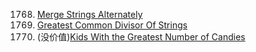 1768. [Merge Strings Alternately](https://github.com/yuchenwang2011/Java-Practice/blob/master/1500-1800/1768.MergeStringsAlternately)
1071. [Greatest Common Divisor Of Strings](https://github.com/yuchenwang2011/Java-Practice/blob/master/901-1200/1001-1050/1071.GreatestCommonDivisorOfStrings)
1431. (没价值)[Kids With the Greatest Number of Candies](https://github.com/yuchenwang2011/Java-Practice/blob/master/1200-1500/1400-1450/1431.KidsWithTheGreatestNumberOfCandies)
